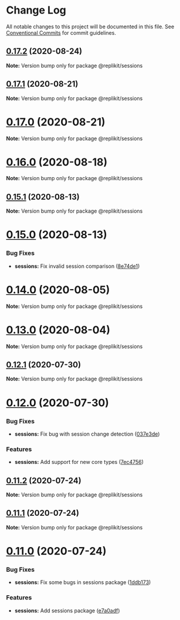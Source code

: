 # Change Log

All notable changes to this project will be documented in this file.
See [Conventional Commits](https://conventionalcommits.org) for commit guidelines.

## [0.17.2](https://github.com/Exeteres/Replikit/compare/v0.17.1...v0.17.2) (2020-08-24)

**Note:** Version bump only for package @replikit/sessions





## [0.17.1](https://github.com/Exeteres/Replikit/compare/v0.17.0...v0.17.1) (2020-08-21)

**Note:** Version bump only for package @replikit/sessions





# [0.17.0](https://github.com/Exeteres/Replikit/compare/v0.16.0...v0.17.0) (2020-08-21)

**Note:** Version bump only for package @replikit/sessions





# [0.16.0](https://github.com/Exeteres/Replikit/compare/v0.15.1...v0.16.0) (2020-08-18)

**Note:** Version bump only for package @replikit/sessions





## [0.15.1](https://github.com/Exeteres/Replikit/compare/v0.15.0...v0.15.1) (2020-08-13)

**Note:** Version bump only for package @replikit/sessions





# [0.15.0](https://github.com/Exeteres/Replikit/compare/v0.14.0...v0.15.0) (2020-08-13)


### Bug Fixes

* **sessions:** Fix invalid session comparison ([8e74de1](https://github.com/Exeteres/Replikit/commit/8e74de11ff79cc032d9b6b55a6598e1f7c46d7a2))





# [0.14.0](https://github.com/Exeteres/Replikit/compare/v0.13.0...v0.14.0) (2020-08-05)

**Note:** Version bump only for package @replikit/sessions





# [0.13.0](https://github.com/Exeteres/Replikit/compare/v0.12.1...v0.13.0) (2020-08-04)

**Note:** Version bump only for package @replikit/sessions





## [0.12.1](https://github.com/Exeteres/Replikit/compare/v0.12.0...v0.12.1) (2020-07-30)

**Note:** Version bump only for package @replikit/sessions





# [0.12.0](https://github.com/Exeteres/Replikit/compare/v0.11.2...v0.12.0) (2020-07-30)


### Bug Fixes

* **sessions:** Fix bug with session change detection ([037e3de](https://github.com/Exeteres/Replikit/commit/037e3debdfdca15b80289233c5bcddf9d53e45a4))


### Features

* **sessions:** Add support for new core types ([7ec4756](https://github.com/Exeteres/Replikit/commit/7ec4756db3b638cfc3184473b8f182db64604733))





## [0.11.2](https://github.com/Exeteres/Replikit/compare/v0.11.1...v0.11.2) (2020-07-24)

**Note:** Version bump only for package @replikit/sessions





## [0.11.1](https://github.com/Exeteres/Replikit/compare/v0.11.0...v0.11.1) (2020-07-24)

**Note:** Version bump only for package @replikit/sessions






# [0.11.0](https://github.com/Exeteres/Replikit/compare/v0.10.1...v0.11.0) (2020-07-24)


### Bug Fixes

* **sessions:** Fix some bugs in sessions package ([1ddb173](https://github.com/Exeteres/Replikit/commit/1ddb1737ca50d8ba80602dabd3a6d6de50de4ae7))


### Features

* **sessions:** Add sessions package ([e7a0adf](https://github.com/Exeteres/Replikit/commit/e7a0adf3bbe35091bad6dcf28395e3c389a20a83))
